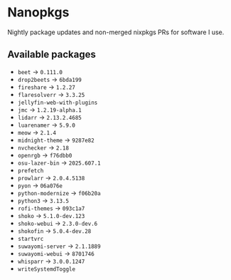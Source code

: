 <!--
SPDX-FileCopyrightText: 2025 Hana Kretzer <hanakretzer@gmail.com>

SPDX-License-Identifier: CC0-1.0
-->

# Nanopkgs

Nightly package updates and non-merged nixpkgs PRs for software I use.

## Available packages

- `beet` -> `0.111.0`
- `drop2beets` -> `6bda199`
- `fireshare` -> `1.2.27`
- `flaresolverr` -> `3.3.25`
- `jellyfin-web-with-plugins`
- `jmc` -> `1.2.19-alpha.1`
- `lidarr` -> `2.13.2.4685`
- `luarenamer` -> `5.9.0`
- `meow` -> `2.1.4`
- `midnight-theme` -> `9287e82`
- `nvchecker` -> `2.18`
- `openrgb` -> `f76dbb0`
- `osu-lazer-bin` -> `2025.607.1`
- `prefetch`
- `prowlarr` -> `2.0.4.5138`
- `pyon` -> `06a076e`
- `python-modernize` -> `f06b20a`
- `python3` -> `3.13.5`
- `rofi-themes` -> `093c1a7`
- `shoko` -> `5.1.0-dev.123`
- `shoko-webui` -> `2.3.0-dev.6`
- `shokofin` -> `5.0.4-dev.28`
- `startvrc`
- `suwayomi-server` -> `2.1.1889`
- `suwayomi-webui` -> `8701746`
- `whisparr` -> `3.0.0.1247`
- `writeSystemdToggle`
